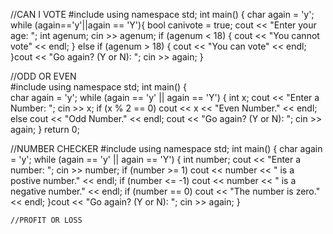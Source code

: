 //CAN I VOTE
#include <iostream>
using namespace std;
int main()
{
    char again = 'y';
        while (again=='y'||again == 'Y'){
    bool canivote = true;
    cout << "Enter your age: ";
    int agenum;
    cin >> agenum;
    if (agenum < 18) {
        cout << "You cannot vote" << endl;
    }
    else if (agenum > 18) {
        cout << "You can vote" << endl;
    }cout << "Go again? (Y or N): ";
    cin >> again;
    }

//ODD OR EVEN    
#include <iostream>
using namespace std;
int main()
{   
    char again = 'y';
    while (again == 'y' || again == 'Y') {
        int x;
        cout << "Enter a Number: ";
        cin >> x;
        if (x % 2 == 0)
            cout << x << "Even Number." << endl;
        else
            cout << "Odd Number." << endl;
    cout << "Go again? (Y or N): ";
    cin >> again;
    }
        return 0;
    
 //NUMBER CHECKER
    #include <iostream>
using namespace std;
int main()
{
    char again = 'y';
    while (again == 'y' || again == 'Y') {
        int number;
        cout << "Enter a number: ";
        cin >> number;
        if (number >= 1)
            cout << number << " is a postive number." << endl;
        if (number <= -1)
            cout << number << " is a negative number." << endl;
        if (number == 0)
            cout << "The number is zero." << endl;
    }cout << "Go again? (Y or N): ";
    cin >> again;
}
    
   
    //PROFIT OR LOSS
    
    
    
    
    
    
    
    
    
    
    
    
    
    
    
    
